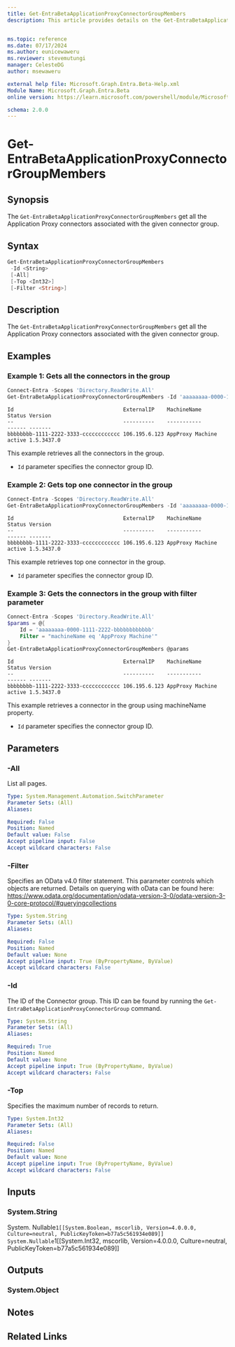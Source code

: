 ```yaml
---
title: Get-EntraBetaApplicationProxyConnectorGroupMembers
description: This article provides details on the Get-EntraBetaApplicationProxyConnectorGroupMembers.


ms.topic: reference
ms.date: 07/17/2024
ms.author: eunicewaweru
ms.reviewer: stevemutungi
manager: CelesteDG
author: msewaweru

external help file: Microsoft.Graph.Entra.Beta-Help.xml
Module Name: Microsoft.Graph.Entra.Beta
online version: https://learn.microsoft.com/powershell/module/Microsoft.Graph.Entra.Beta/Get-EntraBetaApplicationProxyConnectorGroupMembers

schema: 2.0.0
---
```


# Get-EntraBetaApplicationProxyConnectorGroupMembers

## Synopsis

The `Get-EntraBetaApplicationProxyConnectorGroupMembers` get all the Application Proxy connectors associated with the given connector group.

## Syntax

```powershell
Get-EntraBetaApplicationProxyConnectorGroupMembers
 -Id <String> 
 [-All] 
 [-Top <Int32>]
 [-Filter <String>]
```

## Description

The `Get-EntraBetaApplicationProxyConnectorGroupMembers` get all the Application Proxy connectors associated with the given connector group.

## Examples

### Example 1: Gets all the connectors in the group

```powershell
Connect-Entra -Scopes 'Directory.ReadWrite.All'
Get-EntraBetaApplicationProxyConnectorGroupMembers -Id 'aaaaaaaa-0000-1111-2222-bbbbbbbbbbbb'
```

```Output
Id                                   ExternalIP    MachineName           Status Version
--                                   ----------    -----------           ------ -------
bbbbbbbb-1111-2222-3333-cccccccccccc 106.195.6.123 AppProxy Machine active 1.5.3437.0

```

This example retrieves all the connectors in the group.

- `Id` parameter specifies the connector group ID.

### Example 2: Gets top one connector in the group

```powershell
Connect-Entra -Scopes 'Directory.ReadWrite.All'
Get-EntraBetaApplicationProxyConnectorGroupMembers -Id 'aaaaaaaa-0000-1111-2222-bbbbbbbbbbbb' -Top 1
```

```Output
Id                                   ExternalIP    MachineName           Status Version
--                                   ----------    -----------           ------ -------
bbbbbbbb-1111-2222-3333-cccccccccccc 106.195.6.123 AppProxy Machine active 1.5.3437.0
```

This example retrieves top one connector in the group.

- `Id` parameter specifies the connector group ID.

### Example 3: Gets the connectors in the group with filter parameter

```powershell
Connect-Entra -Scopes 'Directory.ReadWrite.All'
$params = @{
    Id = 'aaaaaaaa-0000-1111-2222-bbbbbbbbbbbb'
    Filter = "machineName eq 'AppProxy Machine'"
}
Get-EntraBetaApplicationProxyConnectorGroupMembers @params
```

```Output
Id                                   ExternalIP    MachineName           Status Version
--                                   ----------    -----------           ------ -------
bbbbbbbb-1111-2222-3333-cccccccccccc 106.195.6.123 AppProxy Machine active 1.5.3437.0

```

This example retrieves a connector in the group using machineName property.

- `Id` parameter specifies the connector group ID.

## Parameters

### -All

List all pages.

```yaml
Type: System.Management.Automation.SwitchParameter
Parameter Sets: (All)
Aliases:

Required: False
Position: Named
Default value: False
Accept pipeline input: False
Accept wildcard characters: False
```

### -Filter

Specifies an OData v4.0 filter statement. This parameter controls which objects are returned. Details on querying with oData can be found here: <https://www.odata.org/documentation/odata-version-3-0/odata-version-3-0-core-protocol/#queryingcollections>

```yaml
Type: System.String
Parameter Sets: (All)
Aliases: 

Required: False
Position: Named
Default value: None
Accept pipeline input: True (ByPropertyName, ByValue)
Accept wildcard characters: False
```

### -Id

The ID of the Connector group. This ID can be found by running the `Get-EntraBetaApplicationProxyConnectorGroup` command.

```yaml
Type: System.String
Parameter Sets: (All)
Aliases: 

Required: True
Position: Named
Default value: None
Accept pipeline input: True (ByPropertyName, ByValue)
Accept wildcard characters: False
```

### -Top

Specifies the maximum number of records to return.

```yaml
Type: System.Int32
Parameter Sets: (All)
Aliases: 

Required: False
Position: Named
Default value: None
Accept pipeline input: True (ByPropertyName, ByValue)
Accept wildcard characters: False
```

## Inputs

### System.String

System. Nullable`1[[System.Boolean, mscorlib, Version=4.0.0.0, Culture=neutral, PublicKeyToken=b77a5c561934e089]]
System.Nullable`1[[System.Int32, mscorlib, Version=4.0.0.0, Culture=neutral, PublicKeyToken=b77a5c561934e089]]

## Outputs

### System.Object

## Notes

## Related Links
